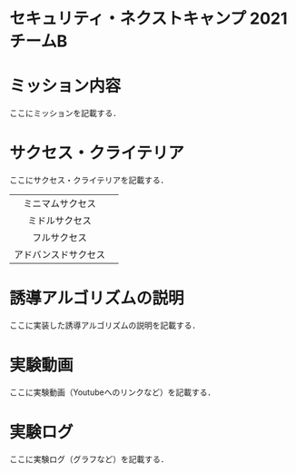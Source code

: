 # セキュリティ・ネクストキャンプ 2021 チームB

# ミッション内容

ここにミッションを記載する．

# サクセス・クライテリア

ここにサクセス・クライテリアを記載する．

|||
|:---:|:---|
|ミニマムサクセス||
|ミドルサクセス||
|フルサクセス||
|アドバンスドサクセス||

# 誘導アルゴリズムの説明

ここに実装した誘導アルゴリズムの説明を記載する．

# 実験動画

ここに実験動画（Youtubeへのリンクなど）を記載する．

# 実験ログ

ここに実験ログ（グラフなど）を記載する．
